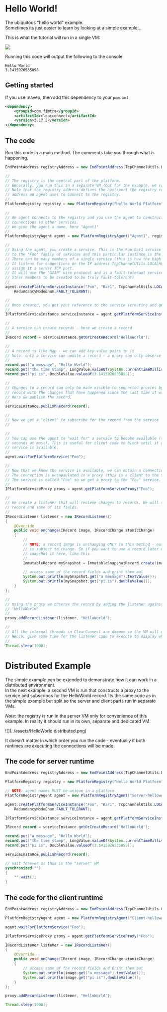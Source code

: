 # Hello World!

The ubiquitous "hello world" example.  
Sometimes its just easier to learn by looking at a simple example...

This is what the tutorial will run in a single VM:

![](../assets/HelloWorld.png)

Running this code will output the following to the console:

```
Hello World
3.1415926535898
```

## Getting started

If you use maven, then add this dependency to your `pom.xml`

```xml
<dependency>
    <groupId>com.fimtra</groupId>
    <artifactId>clearconnect</artifactId>
    <version>3.17.2</version>
</dependency>
```

## The code

Run this code in a main method. The comments take you through what is happening.

```java
EndPointAddress registryAddress = new EndPointAddress(TcpChannelUtils.LOCALHOST_IP, 22222);

//
// The registry is the central part of the platform.
// Generally, you run this in a separate VM (but for the example, we run in the same VM).
// Note that the registry address defines the host:port the registry runs on and this is the
// address an agent uses to connect to the registry.
//
PlatformRegistry registry = new PlatformRegistry("Hello World Platform", registryAddress);

//
// An agent connects to the registry and you use the agent to construct your services and
// connections to other services.
// We give the agent a name, here "Agent1"
//
PlatformRegistryAgent agent = new PlatformRegistryAgent("Agent1", registryAddress);

//
// Using the agent, you create a service. This is the Foo:Bar1 service instance; it belongs
// to the "Foo" family of services and this particular instance is the member "Bar1".
// There can be many members of a single service (this is how the high availability works).
// It listens for connections on the IP address TcpChannelUtils.LOCALHOST_IP and the API will automatically
// assign it a server TCP port.
// It will use the "GZIP" wire protocol and is a fault-tolerant service (althouth it needs 
// other members to be created to be truly fault-tolerant)
//
agent.createPlatformServiceInstance("Foo", "Bar1", TcpChannelUtils.LOCALHOST_IP, WireProtocolEnum.GZIP,
    RedundancyModeEnum.FAULT_TOLERANT);

//
// Once created, you get your reference to the service (creating and getting are separated in the API)
//
IPlatformServiceInstance serviceInstance = agent.getPlatformServiceInstance("Foo", "Bar1");

//
// A service can create records - here we create a record
//
IRecord record = serviceInstance.getOrCreateRecord("HelloWorld");

//
// A record is like Map - we can add key-value pairs to it
// Note: only a service can update a record - a proxy can only observe a record
//
record.put("a message", "Hello World");
record.put("the time stamp", LongValue.valueOf(System.currentTimeMillis()));
record.put("pi is", DoubleValue.valueOf(3.1415926535898));

//
// Changes to a record can only be made visible to connected proxies by "publishing" the
// record with the changes that have happened since the last time it was published.
// Here we publish the record.
//
serviceInstance.publishRecord(record);

//
// Now we get a "client" to subscribe for the record from the service
//

//
// You can use the agent to "wait for" a service to become available (this will wait for 60
// seconds at most). This is useful for client code to block until it gets a signal that the
// service is available.
//
agent.waitForPlatformService("Foo");

//
// Now that we know the service is available, we can obtain a connection to it.
// The connection is encapsulated in a proxy (this is a client to the service).
// The service is called "Foo" so we get a proxy to the "Foo" service.
//
IPlatformServiceProxy proxy = agent.getPlatformServiceProxy("Foo");

//
// We create a listener that will recieve changes to records. We will simply print out the
// record and some of its fields.
//
IRecordListener listener = new IRecordListener()
{
    @Override
    public void onChange(IRecord image, IRecordChange atomicChange)
    {
        //
        // NOTE: a record image is unchanging ONLY in this method - outside this method it
        // is subject to change. So if you want to use a record later on in your code,
        // snapshot it here, like this
        //
        ImmutableRecord mySnapshot = ImmutableSnapshotRecord.create(image);

        // access some of the record fields and print them out
        System.out.println(mySnapshot.get("a message").textValue());
        System.out.println(mySnapshot.get("pi is").doubleValue());
    }
};

//
// Using the proxy we observe the record by adding the listener against the record name 
// "HelloWorld"
//
proxy.addRecordListener(listener, "HelloWorld");

//
// All the internal threads in ClearConnect are daemon so the VM will exit at the end of the main method
// Hence, give some time for the listener code to execute to display what was received 
//
Thread.sleep(1000);
```

# Distributed Example

The simple example can be extended to demonstrate how it can work in a distributed environment.  
In the next example, a second VM is run that constructs a proxy to the service and subscribes for the HelloWorld record. Its the same code as in the simple example but split so the server and client parts run in separate VMs.

_Note:_ the registry is run in the server VM only for convenience of this example. In reality it should run in its own, separate and dedicated VM.

![](../assets/HelloWorld distributed.png)

It doesn't matter in which order you run the code - eventually if both runtimes are executing the connections will be made.

## The code for server runtime

```java
EndPointAddress registryAddress = new EndPointAddress(TcpChannelUtils.LOCALHOST_IP, 22222);

PlatformRegistry registry = new PlatformRegistry("Hello World Platform", registryAddress);

// NOTE: agent names MUST be unique in a platform
PlatformRegistryAgent agent = new PlatformRegistryAgent("Server-helloworld", registryAddress);

agent.createPlatformServiceInstance("Foo", "Bar1", TcpChannelUtils.LOCALHOST_IP, WireProtocolEnum.GZIP,
    RedundancyModeEnum.FAULT_TOLERANT);

IPlatformServiceInstance serviceInstance = agent.getPlatformServiceInstance("Foo", "Bar1");

IRecord record = serviceInstance.getOrCreateRecord("HelloWorld");

record.put("a message", "Hello World");
record.put("the time stamp", LongValue.valueOf(System.currentTimeMillis()));
record.put("pi is", DoubleValue.valueOf(3.1415926535898));

serviceInstance.publishRecord(record);

// wait forever as this is the "server" VM
synchronized("")
{
    "".wait();
}
```

## The code for the client runtime

```java
EndPointAddress registryAddress = new EndPointAddress(TcpChannelUtils.LOCALHOST_IP, 22222);

PlatformRegistryAgent agent = new PlatformRegistryAgent("Client-helloworld", registryAddress);

agent.waitForPlatformService("Foo");

IPlatformServiceProxy proxy = agent.getPlatformServiceProxy("Foo");

IRecordListener listener = new IRecordListener()
{
    @Override
    public void onChange(IRecord image, IRecordChange atomicChange)
    {
        // access some of the record fields and print them out
        System.out.println(image.get("a message").textValue());
        System.out.println(image.get("pi is").doubleValue());
    }
};

proxy.addRecordListener(listener, "HelloWorld");

Thread.sleep(1000);
```



